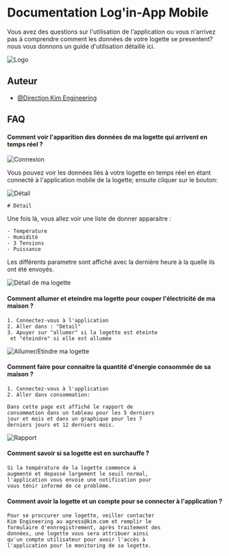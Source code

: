 
# Documentation Log'in-App Mobile 

Vous avez des questions sur l'utilisation de l'application ou vous n'arrivez pas à comprendre comment les données de votre logette se presentent? nous vous donnons un guide d'utilisation détaillé ici.


![Logo](https://kimengineering.net/frontend/images/logos/logologetteblack.jpg)


## Auteur

- [@Direction Kim Engineering](https://www.kimengineering.net)


## FAQ

#### Comment voir l'apparition des données de ma logette qui arrivent en temps réel ?

![Connexion](https://kimengineering.net/storage/service_images/domotique_1690291595.webp)

Vous pouvez voir les données liés à votre logette en temps réel en étant connecté à l'application mobile de la logette; ensuite cliquer sur le bouton: 

![Détail](https://kimengineering.net/frontend/images/company/logette3.jpg)

    # Détail

Une fois là, vous allez voir une liste de donner apparaitre : 

    - Température
    - Humidité
    - 3 Tensions 
    - Puissance

Les différents parametre sont affiché avec la dernière heure à la quelle ils ont été envoyés.

![Détail de ma logette](https://kimengineering.net/storage/service_images/domotique_1690291595.webp)


#### Comment allumer et eteindre ma logette pour couper l'électricité de ma maison ?

    1. Connectez-vous à l'application
    2. Aller dans : "Détail"
    3. Apuyer sur "allumer" si la logette est éteinte
     et "éteindre" si elle est allumée

![Allumer/Etindre ma logette](https://kimengineering.net/storage/service_images/domotique_1690291595.webp)

#### Comment faire pour connaitre la quantité d'énergie consommée de sa maison ?

    1. Connectez-vous à l'application
    2. Aller dans consommation:

    Dans cette page est affiché le rapport de  
    consommation dans un tableau pour les 5 derniers
    jour et mois et dans un graphique pour les 7
    derniers jours et 12 derniers mois.

![Rapport](https://kimengineering.net/storage/service_images/domotique_1690291595.webp)

#### Comment savoir si sa logette est en surchauffe ? 

    Si la température de la logette commence à 
    augmenté et depassé largement le seuil normal, 
    l'application vous envoie une notification pour
    vous ténir informé de ce problème.

#### Comment avoir la logette et un compte pour se connecter à l'application ?

    Pour se proccurer une logette, veiller contacter 
    Kim Engineering au agress@kim.com et remplir le
    formulaire d'ennregistrement, après traitement des 
    données, une logette vous sera attribuer ainsi
    qu'un compte utilisateur pour avoir l'accès à
    l'application pour le monitoring de sa logette.

    
